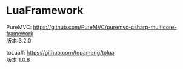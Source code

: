 # LuaFramework



PureMVC: https://github.com/PureMVC/puremvc-csharp-multicore-framework  
版本:3.2.0

toLua#: https://github.com/topameng/tolua  
版本:1.0.8   






